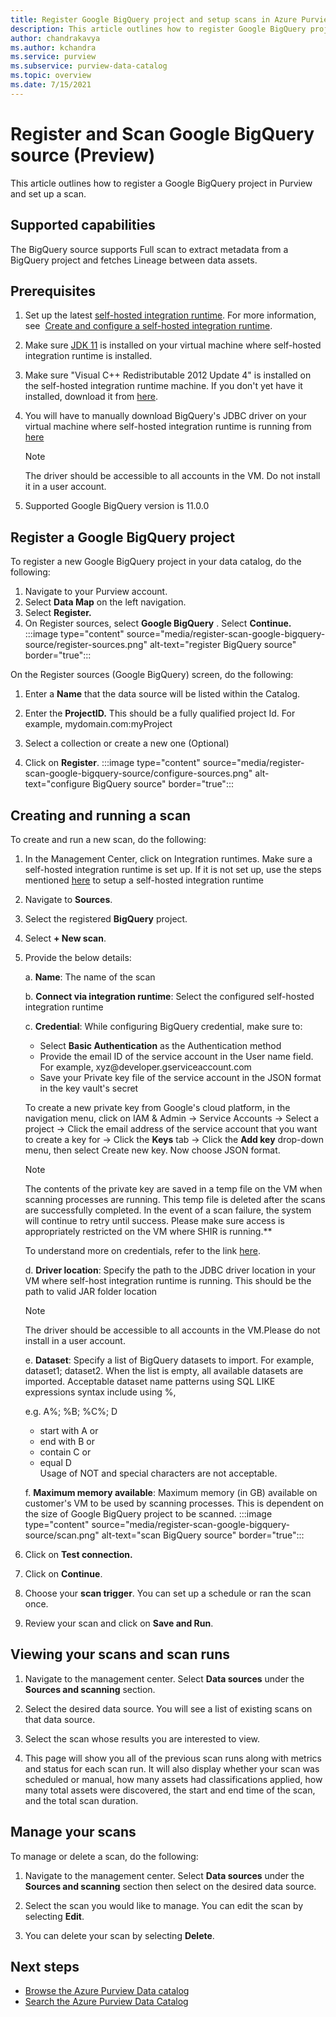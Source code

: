 ```yaml
---
title: Register Google BigQuery project and setup scans in Azure Purview
description: This article outlines how to register Google BigQuery project in Azure Purview and set up a scan.
author: chandrakavya
ms.author: kchandra
ms.service: purview
ms.subservice: purview-data-catalog
ms.topic: overview
ms.date: 7/15/2021
---
```

# Register and Scan Google BigQuery source (Preview)

This article outlines how to register a Google BigQuery project in
Purview and set up a scan.

## Supported capabilities

The BigQuery source supports Full scan to extract metadata from a
BigQuery project and fetches Lineage between data assets.

## Prerequisites

1.  Set up the latest [self-hosted integration
    runtime](https://www.microsoft.com/download/details.aspx?id=39717).
    For more information, see 
    [Create and configure a self-hosted integration runtime](../data-factory/create-self-hosted-integration-runtime.md).

2.  Make sure [JDK 11](https://www.oracle.com/java/technologies/javase-jdk11-downloads.html)
    is installed on your virtual machine where self-hosted integration
    runtime is installed.

3.  Make sure \"Visual C++ Redistributable 2012 Update 4\" is installed
    on the self-hosted integration runtime machine. If you don\'t yet
    have it installed, download it from
    [here](https://www.microsoft.com/download/details.aspx?id=30679).

4.  You will have to manually download BigQuery's JDBC driver on your
    virtual machine where self-hosted integration runtime is running
    from
    [here](https://cloud.google.com/bigquery/providers/simba-drivers)

    > [!Note]
    > The driver should be accessible to all accounts in the VM. Do not install it in a user account.

5.  Supported Google BigQuery version is 11.0.0

## Register a Google BigQuery project

To register a new Google BigQuery project in your data catalog, do the
following:

1.  Navigate to your Purview account.
2.  Select **Data Map** on the left navigation.
3.  Select **Register.**
4.  On Register sources, select **Google BigQuery** . Select **Continue.**
    :::image type="content" source="media/register-scan-google-bigquery-source/register-sources.png" alt-text="register BigQuery source" border="true":::
   
On the Register sources (Google BigQuery) screen, do the following:

1.  Enter a **Name** that the data source will be listed within the
    Catalog.

2.  Enter the **ProjectID.** This should be a fully qualified project
    Id. For example, mydomain.com:myProject

3.  Select a collection or create a new one (Optional)

4.  Click on **Register**.
    :::image type="content" source="media/register-scan-google-bigquery-source/configure-sources.png" alt-text="configure BigQuery source" border="true":::

## Creating and running a scan

To create and run a new scan, do the following:

1.  In the Management Center, click on Integration runtimes. Make sure a
    self-hosted integration runtime is set up. If it is not set up, use
    the steps mentioned
    [here](./manage-integration-runtimes.md)
    to setup a self-hosted integration runtime

2.  Navigate to **Sources**.

3.  Select the registered **BigQuery** project.

4.  Select **+ New scan**.

5.  Provide the below details:

    a.  **Name**: The name of the scan

    b.  **Connect via integration runtime**: Select the configured
        self-hosted integration runtime

    c.  **Credential**: While configuring BigQuery credential, make sure
        to:

    - Select **Basic Authentication** as the Authentication method
    - Provide the email ID of the service account in the User name          field. For example, xyz\@developer.gserviceaccount.com
    - Save your Private key file of the service account in the JSON format in the key vault's secret

    To create a new private key from Google's cloud platform, in the
    navigation menu, click on IAM & Admin -\> Service Accounts -\> Select
    a project -\> Click the email address of the service account that you
    want to create a key for -\> Click the **Keys** tab -\> Click
    the **Add key** drop-down menu, then select Create new key. Now choose
    JSON format.

      > [!Note]
      > The contents of the private key are saved in a temp file on
    the VM when scanning processes are running. This temp file is deleted
    after the scans are successfully completed. In the event of a scan
    failure, the system will continue to retry until success. Please make
    sure access is appropriately restricted on the VM where SHIR is
    running.**

    To understand more on credentials, refer to the link [here](manage-credentials.md).

    d.  **Driver location**: Specify the path to the JDBC driver location in
        your VM where self-host integration runtime is running. This should
        be the path to valid JAR folder location    
    > [!Note]
    > The driver should be accessible to all accounts in the VM.Please do not install in a user account.

    e.  **Dataset**: Specify a list of BigQuery datasets to import. For
        example, dataset1; dataset2. When the list is empty, all available
        datasets are imported.
        Acceptable dataset name patterns using SQL LIKE expressions syntax include using %, 

    e.g. A%; %B; %C%; D
    - start with A or
    - end with B or
    - contain C or
    - equal D    
Usage of NOT and special characters are not acceptable.
    
    f.  **Maximum memory available**: Maximum memory (in GB) available on
        customer's VM to be used by scanning processes. This is dependent on
        the size of Google BigQuery project to be scanned.
        :::image type="content" source="media/register-scan-google-bigquery-source/scan.png" alt-text="scan BigQuery source" border="true":::

6.  Click on **Test connection.**

7.  Click on **Continue**.

8.  Choose your **scan trigger**. You can set up a schedule or ran the
    scan once.

9.  Review your scan and click on **Save and Run**.

## Viewing your scans and scan runs

1. Navigate to the management center. Select **Data sources** under the **Sources and scanning** section.

2. Select the desired data source. You will see a list of existing scans on that data source.

3. Select the scan whose results you are interested to view.

4. This page will show you all of the previous scan runs along with metrics and status for each scan run. It will also display whether your scan was scheduled or manual, how many assets had classifications applied, how many total assets were discovered, the start and end time of the scan, and the total scan duration.

## Manage your scans

To manage or delete a scan, do the following:

1. Navigate to the management center. Select **Data sources** under the **Sources and scanning** section then select on the desired data source.

2. Select the scan you would like to manage. You can edit the scan by selecting **Edit**.

3. You can delete your scan by selecting **Delete**.

## Next steps

- [Browse the Azure Purview Data catalog](how-to-browse-catalog.md)
- [Search the Azure Purview Data Catalog](how-to-search-catalog.md)